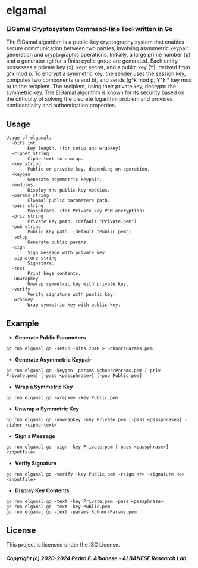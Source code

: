 # elgamal
### ElGamal Cryptosystem Command-line Tool written in Go
The ElGamal algorithm is a public-key cryptography system that enables secure communication between two parties, involving asymmetric keypair generation and cryptographic operations. Initially, a large prime number (p) and a generator (g) for a finite cyclic group are generated. Each entity possesses a private key (x), kept secret, and a public key (Y), derived from g^x mod p. To encrypt a symmetric key, the sender uses the session key, computes two components (a and b), and sends (g^k mod p, Y^k * key mod p) to the recipient. The recipient, using their private key, decrypts the symmetric key. The ElGamal algorithm is known for its security based on the difficulty of solving the discrete logarithm problem and provides confidentiality and authentication properties.

## Usage
```
Usage of elgamal:
  -bits int
        Key length. (for setup and wrapkey)
  -cipher string
        Ciphertext to unwrap.
  -key string
        Public or private key, depending on operation.
  -keygen
        Generate asymmetric keypair.
  -modulus
        Display the public key modulus.
  -params string
        ElGamal public parameters path.
  -pass string
        Passphrase. (for Private key PEM encryption)
  -priv string
        Private key path. (default "Private.pem")
  -pub string
        Public key path. (default "Public.pem")
  -setup
        Generate public params.
  -sign
        Sign message with private key.
  -signature string
        Signature.
  -text
        Print keys contents.
  -unwrapkey
        Unwrap symmetric key with private key.
  -verify
        Verify signature with public key.
  -wrapkey
        Wrap symmetric key with public key.
```

## Example
- **Generate Public Parameters**
```
go run elgamal.go -setup -bits 2048 > SchnorrParams.pem
```
- **Generate Asymmetric Keypair**
```
go run elgamal.go -keygen -params SchnorrParams.pem [-priv Private.pem] [-pass <passphrase>] [-pub Public.pem]
```
- **Wrap a Symmetric Key**
```
go run elgamal.go -wrapkey -key Public.pem
```
- **Unwrap a Symmetric Key**
```
go run elgamal.go -unwrapkey -key Private.pem [-pass <passphrase>] -cipher <ciphertext>
```
- **Sign a Message**
```
go run elgamal.go -sign -key Private.pem [-pass <passphrase>] <inputfile>
```
- **Verify Signature**
```
go run elgamal.go -verify -key Public.pem -rsign <r> -signature <s> <inputfile>
```
- **Display Key Contents**
```
go run elgamal.go -text -key Private.pem -pass <passphrase>
go run elgamal.go -text -key Public.pem
go run elgamal.go -text -params SchnorrParams.pem
```
## License
This project is licensed under the ISC License.

##### Copyright (c) 2020-2024 Pedro F. Albanese - ALBANESE Research Lab.
